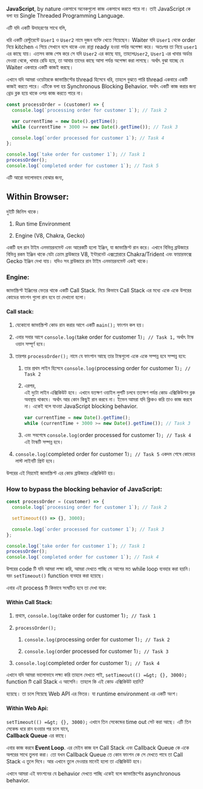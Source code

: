 **JavaScript**, by nature একসাথে অনেকগুলো কাজ একসাথে করতে পারে না। তাই JavaScript কে বলা হয় Single Threaded Programming Language.

এটি যদি একটি উদাহরণের সাথে বলি,

ধরি একটি রেস্টুরেন্টে `User1` ও `User2` নামে দুজন ব্যক্তি খেতে গিয়েছেন। Waiter যদি `User1` থেকে order নিয়ে kitchen এ গিয়ে সেখানে বসে থাকে এবং রান্না ready হওয়া পর্যন্ত অপেক্ষা করে। অতঃপর তা নিয়ে `user1` এর কাছে যায়। এতসব কাজ শেষ করে সে যদি `User2` এর কাছে যায়, তাহলে`User2`, `User1` এর খাবার অর্ডার দেওয়া থেকে, খাবার রেডি হয়ে, তা আবার তাদের কাছে আসা পর্যন্ত অপেক্ষা করা লাগছে। অর্থাৎ বুঝা যাচ্ছে যে Waiter একবারে একটি কাজই করছে।

এখানে যদি আমরা ওয়েটারকে জাভাস্ক্রিপ্টের thread হিসেবে ধরি, তাহলে বুঝতে পারি thread একবারে একটি কাজই করতে পারে। এটিকে বলা হয় Synchronous Blocking Behavior. অর্থাৎ একটি কাজ করার জন্য থ্রেড ব্লক হয়ে থাকে ওপর কাজ করতে পারে না।

```javascript
const processOrder = (customer) => {
  console.log(`processing order for customer 1`); // Task 2

  var currentTime = new Date().getTime();
  while (currentTime + 3000 >= new Date().getTime()); // Task 3

  console.log(`order processed for customer 1`); // Task 4
};

console.log(`take order for customer 1`); // Task 1
processOrder();
console.log(`completed order for customer 1`); // Task 5
```

এটি আরো ভালোভাবে বোঝার জন্য,

## Within Browser:

দুইটি জিনিস থাকে।

1. Run time Environment

2. Engine (V8, Chakra, Gecko)

একটি হল রান টাইম এনভায়রনমেন্ট এবং আরেকটি হলো ইঞ্জিন, যা জাভাস্ক্রিপ্ট রান করে। এখানে বিভিন্ন ব্রাউজারে বিভিন্ন রকম ইঞ্জিন থাকে যেটা ক্রোম ব্রাউজারে V8, ইন্টারনেট এক্সপ্লোরারে Chakra/Trident এবং ফায়ারফক্সে Gecko ইঞ্জিন দেখা যায়। যদিও সব ব্রাউজারে রান টাইম এনভায়রনমেন্ট একই থাকে।

### Engine:

জাভাস্ক্রিপ্ট ইঞ্জিনের ভেতর থাকে একটি Call Stack. নিচে কিভাবে Call Stack এর মধ্যে একে একে উপরের কোডের ফাংশন গুলো রান হবে তা দেখানো হলো।

#### Call stack:

1. যেকোনো জাভাস্ক্রিপ্ট কোড রান করার আগে একটি `main();` ফাংশন কল হয়।

2. এবার সবার আগে `console.log(`take order for customer 1`); // Task 1,` অর্থাৎ টাস্ক ওয়ান সম্পূর্ণ হবে।

3. তারপর `processOrder();` নামে যে ফাংশান আছে তার টাস্কগুলো একে একে সম্পন্ন হবে সম্পন্ন হবে:

    1. তার প্রথম লাইন হিসেবে `console.log(`processing order for customer 1`); // Task 2`

    2. এরপর,  
        এই দুটো লাইন এক্সিকিউট হবে। এখানে যতক্ষণ ওয়াইল লুপটি চলবে ততক্ষণ পর্যন্ত কোড এক্সিকিউশন ব্লক অবস্থায় থাকবে। অর্থাৎ আর কোন কিছুই রান করবে না। ইভেন আমরা যদি ক্লিকও করি তাও কাজ করবে না। একেই বলে যাওয়া JavaScript blocking behavior.

        ```javascript
        var currentTime = new Date().getTime();
        while (currentTime + 3000 >= new Date().getTime()); // Task 3
        ```

    3. এবং সবশেষে `console.log(`order processed for customer 1`); // Task 4` এই টাস্কটি সম্পন্ন হবে।

4. `console.log(`completed order for customer 1`); // Task 5` একদম শেষে কোডের লাস্ট লাইনটি প্রিন্ট হবে।

উপরের এই নিয়মেই জাভাস্ক্রিপ্ট এর কোড ব্রাউজারে এক্সিকিউট হয়।



### How to bypass the blocking behavior of JavaScript: 

```javascript
const processOrder = (customer) => {
  console.log(`processing order for customer 1`); // Task 2

  setTimeout(() => {}, 3000);

  console.log(`order processed for customer 1`); // Task 3
};

console.log(`take order for customer 1`); // Task 1
processOrder();
console.log(`completed order for customer 1`); // Task 4
```

উপরের code টি যদি আমরা লক্ষ্য করি, আমরা দেখতে পাচ্ছি যে আগের মত while loop ব্যবহার করা হয়নি। বরং `setTimeout()` function ব্যবহার করা হয়েছে।

এবার এই process টি কিভাবে সংঘটিত হবে তা দেখা যাক:

#### Within Call Stack:

1. প্রথমে, `console.log(`take order for customer 1`); // Task 1`

2. `processOrder();`

    1. `console.log(`processing order for customer 1`); // Task 2`

    2. `console.log(`order processed for customer 1`); // Task 3`

3. `console.log(`completed order for customer 1`); // Task 4`

এখানে যদি আমরা ভালোভাবে লক্ষ্য করি তাহলে দেখতে পাই, `setTimeout(() =&gt; {}, 3000);` function টি call Stack এ আসেনি। তাহলে কি এই কোড এক্সিকিউট হয়নি?

হয়েছে। তা চলে গিয়েছে Web API এর ভিতর। যা runtime environment এর একটি অংশ।

#### **Within Web Api:**

`setTimeout(() =&gt; {}, 3000);` এখানে তিন সেকেন্ডের time out সেট করা আছে। এটি তিন সেকেন্ড ধরে রান হওয়ার পর চলে যাবে,  
**Callback Queue** এর কাছে।

এবার কাজ করবে **Event Loop**. এর মেইন কাজ হল Call Stack এবং Callback Queue কে একে অপরের সাথে তুলনা করা। তো যখন Callback Queue তে কোন ফাংশন কে সে দেখতে পাবে তা Call Stack এ তুলে দিবে। আর এখানে তুলে দেওয়ার মানেই হলো তা এক্সিকিউট হবে।

এখানে আমরা এই ফাংশনের যে behavior দেখতে পাচ্ছি একেই বলে জাভাস্ক্রিপ্টের asynchronous behavior.
